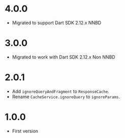 # 4.0.0
* Migrated to support Dart SDK 2.12.x NNBD

# 3.0.0
* Migrated to work with Dart SDK 2.12.x Non NNBD

# 2.0.1
* Add `ignoreQueryAndFragment` to `ResponseCache`.
* Rename `CacheService.ignoreQuery` to `ignoreParams`.

# 1.0.0
* First version